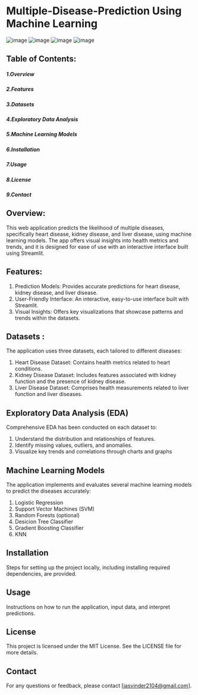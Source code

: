 # Multiple-Disease-Prediction Using Machine Learning 
![image](https://github.com/user-attachments/assets/d045367b-7093-481e-bf1b-ad6424a927a5)
![image](https://github.com/user-attachments/assets/fa1b7bf5-5f3f-42b4-a9b2-813938a6233a)
![image](https://github.com/user-attachments/assets/5eb798ba-997c-4530-b592-b21fb92bf021)
![image](https://github.com/user-attachments/assets/4ead4fd1-c490-4083-86e4-9bec1e79d389)

## Table of Contents:
##### 1.Overview
##### 2.Features
##### 3.Datasets
##### 4.Exploratory Data Analysis
##### 5.Machine Learning Models
##### 6.Installation
##### 7.Usage
##### 8.License
##### 9.Contact

## Overview:
This web application predicts the likelihood of multiple diseases, specifically heart disease, kidney disease, and liver disease, using machine learning models. The app offers visual insights into health metrics and trends, and it is designed for ease of use with an interactive interface built using Streamlit.

## Features:
1. Prediction Models: Provides accurate predictions for heart disease, kidney disease, and liver disease.
2. User-Friendly Interface: An interactive, easy-to-use interface built with Streamlit.
3. Visual Insights: Offers key visualizations that showcase patterns and trends within the datasets.

## Datasets :
The application uses three datasets, each tailored to different diseases:
1. Heart Disease Dataset: Contains health metrics related to heart conditions.
2. Kidney Disease Dataset: Includes features associated with kidney function and the presence of kidney disease.
3. Liver Disease Dataset: Comprises health measurements related to liver function and liver diseases.
## Exploratory Data Analysis (EDA)

Comprehensive EDA has been conducted on each dataset to:
1. Understand the distribution and relationships of features.
2. Identify missing values, outliers, and anomalies.
3. Visualize key trends and correlations through charts and graphs
## Machine Learning Models
The application implements and evaluates several machine learning models to predict the diseases accurately:

1. Logistic Regression
2. Support Vector Machines (SVM)
3. Random Forests (optional)
4. Desicion Tree Classifier
5. Gradient Boosting Classifier
6. KNN
## Installation
Steps for setting up the project locally, including installing required dependencies, are provided.
## Usage
Instructions on how to run the application, input data, and interpret predictions.
## License

This project is licensed under the MIT License. See the LICENSE file for more details.

## Contact

For any questions or feedback, please contact [jasvinder2104@gmail.com].
